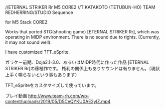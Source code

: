 //ETERNAL STRIKER Rr M5 CORE2
//T.KATAKOTO (TETUBUN-HO) TEAM REDHERRING/STUDIO Sequence 

for M5 Stack CORE2

Works that ported STG(shooting game) [ETERNAL STRIKER Rr], which was operating in MIDP environment.
There is no sound due to rights. (Currently, it may not sound well).

I have customized TFT_eSprite.

ガラケー前期、Doja2.1-3.0、あるいはMIDP時代に作った作品 [ETERNAL STRIKER Rr]の移植作です。
権利の関係上もありサウンドは有りません。（現状上手く鳴らないという事もあります）

TFT_eSpriteをカスタマイズして使っています。

プレイ動画
http://www.team-rh.com/wp-content/uploads/2019/05/D5CeQYKU0AE2ylZ.mp4
